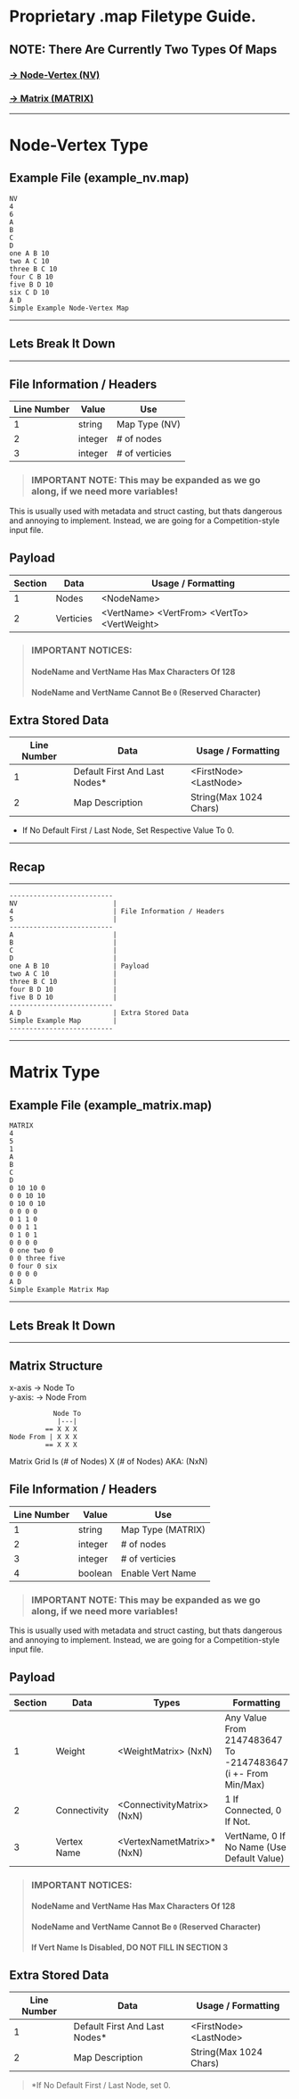 # Proprietary .map Filetype Guide.

## NOTE: There Are Currently **Two** Types Of Maps
### [**-> Node-Vertex (NV)**](#anchorNV)
### [**-> Matrix (MATRIX)**](#anchorMATRIX)





---
# <a name="anchorNV"></a>Node-Vertex Type

## Example File (example_nv.map)
```
NV
4
6
A
B
C
D
one A B 10
two A C 10
three B C 10
four C B 10
five B D 10
six C D 10
A D
Simple Example Node-Vertex Map
```

---
## Lets Break It Down
---

## File Information / Headers
| Line Number  | Value   | Use             |
| ------------ | ------- | --------------- |
| 1            | string  | Map Type (NV)   |
| 2            | integer | # of nodes      |
| 3            | integer | # of verticies  |
> ### IMPORTANT NOTE: This may be expanded as we go along, if we need more variables!

This is usually used with metadata and struct casting, but thats dangerous and annoying to implement. Instead, we are going for a Competition-style input file.

## Payload
| Section  | Data      | Usage / Formatting                                   |
| -------- | --------- | ---------------------------------------------------- |
| 1        | Nodes     | \<NodeName\>                                         |
| 2        | Verticies | \<VertName\> \<VertFrom\> \<VertTo\> \<VertWeight\>  |

> ### IMPORTANT NOTICES: 
> #### NodeName and VertName Has Max Characters Of 128
> #### NodeName and VertName Cannot Be `0` (Reserved Character)

## Extra Stored Data
| Line Number  | Data                          | Usage / Formatting         |
| ------------ | ----------------------------- | -------------------------- |
| 1            | Default First And Last Nodes* | \<FirstNode\> \<LastNode\> |
| 2            | Map Description               | String(Max 1024 Chars)     |

* If No Default First / Last Node, Set Respective Value To 0.

---
## Recap
---

```
--------------------------
NV                        |
4                         | File Information / Headers
5                         |
--------------------------
A                         |
B                         | 
C                         |
D                         |
one A B 10                | Payload
two A C 10                |
three B C 10              | 
four B D 10               |
five B D 10               |
--------------------------
A D                       | Extra Stored Data  
Simple Example Map        |  
--------------------------
```





---
# <a name="anchorMATRIX"></a>Matrix Type

## Example File (example_matrix.map)
```
MATRIX
4
5
1
A
B
C
D
0 10 10 0
0 0 10 10
0 10 0 10
0 0 0 0
0 1 1 0
0 0 1 1
0 1 0 1
0 0 0 0
0 one two 0
0 0 three five
0 four 0 six
0 0 0 0
A D
Simple Example Matrix Map
```

---
## Lets Break It Down
---

## Matrix Structure
x-axis -> Node To  
y-axis: -> Node From

```
           Node To
            |---|
         == X X X
Node From | X X X
         == X X X
```

Matrix Grid Is (# of Nodes) X (# of Nodes)
AKA: (NxN)

## File Information / Headers
| Line Number  | Value   | Use                 |
| ------------ | ------- | ------------------- |
| 1            | string  | Map Type (MATRIX)   |
| 2            | integer | # of nodes          |
| 3            | integer | # of verticies      |
| 4            | boolean | Enable Vert Name    |
> ### IMPORTANT NOTE: This may be expanded as we go along, if we need more variables!

This is usually used with metadata and struct casting, but thats dangerous and annoying to implement. Instead, we are going for a Competition-style input file.

## Payload
| Section  | Data         | Types                        | Formatting                                                   |
| -------- | ------------ | ---------------------------- | ------------------------------------------------------------ |
| 1        | Weight       | \<WeightMatrix\> (NxN)       | Any Value From 2147483647 To -2147483647 (i +- From Min/Max) |
| 2        | Connectivity | \<ConnectivityMatrix\> (NxN) | 1 If Connected, 0 If Not.                                    |
| 3        | Vertex Name  | \<VertexNametMatrix\>* (NxN) | VertName, 0 If No Name (Use Default Value)                   |

> ### IMPORTANT NOTICES: 
> #### NodeName and VertName Has Max Characters Of 128
> #### NodeName and VertName Cannot Be `0` (Reserved Character)
> #### If Vert Name Is Disabled, **DO NOT FILL IN SECTION 3**

## Extra Stored Data
| Line Number  | Data                          | Usage / Formatting         |
| ------------ | ----------------------------- | -------------------------- |
| 1            | Default First And Last Nodes* | \<FirstNode\> \<LastNode\> |
| 2            | Map Description               | String(Max 1024 Chars)     |

> *If No Default First / Last Node, set 0.